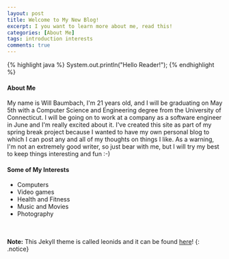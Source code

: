 ```yaml
---
layout: post
title: Welcome to My New Blog!
excerpt: I you want to learn more about me, read this!
categories: [About Me]
tags: introduction interests
comments: true
---
```

{% highlight java %}
System.out.println("Hello Reader!");
{% endhighlight %}


#### About Me
My name is Will Baumbach, I'm 21 years old, and I will be graduating on May 5th with a Computer Science and Engineering degree from the University of Connecticut. I will be going on to work at a company as a software engineer in June and I'm really excited about it. I've created this site as part of my spring break project because I wanted to have my own personal blog to which I can post any and all of my thoughts on things I like. As a warning, I'm not an extremely good writer, so just bear with me, but I will try my best to keep things interesting and fun :-)

#### Some of My Interests
* Computers
* Video games
* Health and Fitness
* Music and Movies
* Photography
<br><br><br>

**Note:** This Jekyll theme is called leonids and it can be found [here](https://github.com/renyuanz/leonids)!
{: .notice}
